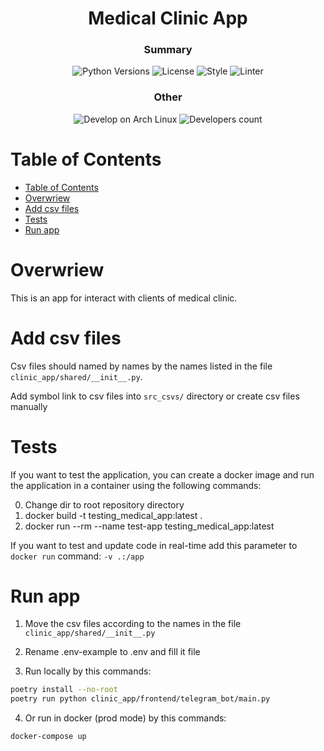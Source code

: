 <h1 align="center">Medical Clinic App</h1>

<h3 align="center">Summary</h3>
<p align="center">
    <img src="https://img.shields.io/badge/Python_versions-^3.11-green" alt="Python Versions">
    <img src="https://img.shields.io/badge/License-Apache_2.0-green" alt="License">
    <img src="https://img.shields.io/badge/style-ruff-rgb(208, 90, 16)" alt="Style">
    <img src="https://img.shields.io/badge/linter-ruff-black" alt="Linter">
</p>

<h3 align="center">Other</h3>
<p align="center">
    <img src="https://img.shields.io/badge/Develop_on-Arch_Linux-blue" alt="Develop on Arch Linux">
    <img src="https://img.shields.io/badge/Developers-1-red" alt="Developers count">
</p>

# Table of Contents

- [Table of Contents](#table-of-contents)
- [Overwriew](#overwriew)
- [Add csv files](#add-csv-files)
- [Tests](#tests)
- [Run app](#run-app)


# Overwriew

This is an app for interact with clients of medical clinic.

# Add csv files

Csv files should named by names by the names listed in the file `clinic_app/shared/__init__.py`.

Add symbol link to csv files into `src_csvs/` directory or create csv files manually

# Tests
If you want to test the application, you can create a docker image and run the application in a container using the following commands:

0. Change dir to root repository directory
1. docker build -t testing_medical_app:latest .
2. docker run --rm --name test-app testing_medical_app:latest
   
If you want to test and update code in real-time add this parameter to `docker run` command: `-v .:/app`

# Run app

1. Move the csv files according to the names in the file `clinic_app/shared/__init__.py`

2. Rename .env-example to .env and fill it file

3. Run locally by this commands:

```bash
poetry install --no-root
poetry run python clinic_app/frontend/telegram_bot/main.py
```

4. Or run in docker (prod mode) by this commands:
   
```bash
docker-compose up
```

